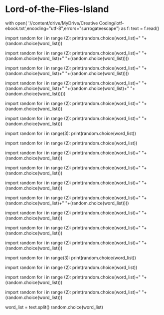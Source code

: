 # Lord-of-the-Flies-Island
with open( '//content/drive/MyDrive/Creative Coding/lotf-ebook.txt',encoding="utf-8",errors="surrogateescape") as f:
  text = f.read()




import random
for i in range (2): 
  print(random.choice(word_list)+" "+(random.choice(word_list)))



  import random
for i in range (2): 
  print(random.choice(word_list)+" "+(random.choice(word_list)+" "+(random.choice(word_list))))



  import random
for i in range (2): 
  print(random.choice(word_list)+" "+(random.choice(word_list)+" "+(random.choice(word_list))))



  import random
for i in range (2): 
  print(random.choice(word_list)+" "+(random.choice(word_list)+" "+(random.choice(word_list)+" "+(random.choice(word_list)))))


import random
for i in range (2): 
  print(random.choice(word_list)+" "+(random.choice(word_list)))


import random
for i in range (2): 
  print(random.choice(word_list)+" "+(random.choice(word_list)))


import random
for i in range(3):
  print(random.choice(word_list))


import random
for i in range (2): 
  print(random.choice(word_list))

import random
for i in range (2): 
  print(random.choice(word_list)+" "+(random.choice(word_list)))

import random
for i in range (2): 
  print(random.choice(word_list)+" "+(random.choice(word_list)))

import random
for i in range (2): 
  print(random.choice(word_list)+" "+(random.choice(word_list)))



  import random
for i in range (2): 
  print(random.choice(word_list)+" "+(random.choice(word_list)+" "+(random.choice(word_list))))



  import random
for i in range (2): 
  print(random.choice(word_list)+" "+(random.choice(word_list)))

import random
for i in range (2): 
  print(random.choice(word_list)+" "+(random.choice(word_list)))


import random
for i in range (2): 
  print(random.choice(word_list)+" "+(random.choice(word_list)))


import random
for i in range(3):
  print(random.choice(word_list))

import random
for i in range (2): 
  print(random.choice(word_list))



import random
for i in range (2): 
  print(random.choice(word_list)+" "+(random.choice(word_list)))





import random
for i in range (2): 
  print(random.choice(word_list)+" "+(random.choice(word_list)))

word_list = text.split()
random.choice(word_list)
